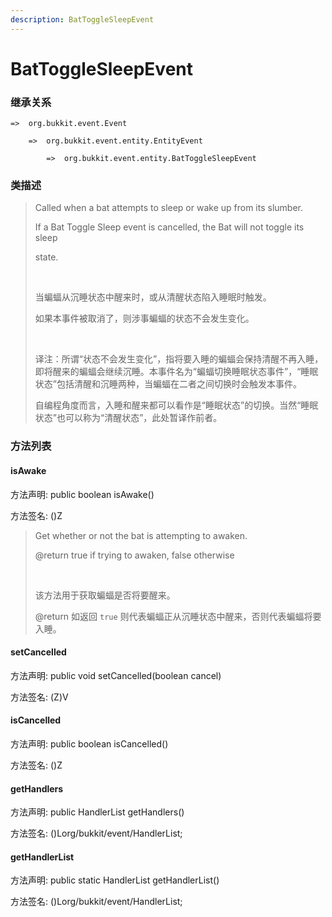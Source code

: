 ```yaml
---
description: BatToggleSleepEvent
---
```


# BatToggleSleepEvent

### 继承关系

    =>  org.bukkit.event.Event

        =>  org.bukkit.event.entity.EntityEvent

            =>  org.bukkit.event.entity.BatToggleSleepEvent

### 类描述

> Called when a bat attempts to sleep or wake up from its slumber.
> 
> If a Bat Toggle Sleep event is cancelled, the Bat will not toggle its sleep
> 
> state.
> 
> <br>
> 
> 当蝙蝠从沉睡状态中醒来时，或从清醒状态陷入睡眠时触发。
> 
> 如果本事件被取消了，则涉事蝙蝠的状态不会发生变化。
> 
> <br>
> 
> 译注：所谓“状态不会发生变化”，指将要入睡的蝙蝠会保持清醒不再入睡，即将醒来的蝙蝠会继续沉睡。本事件名为“蝙蝠切换睡眠状态事件”，“睡眠状态”包括清醒和沉睡两种，当蝙蝠在二者之间切换时会触发本事件。
> 
> 自编程角度而言，入睡和醒来都可以看作是“睡眠状态”的切换。当然“睡眠状态”也可以称为“清醒状态”，此处暂译作前者。

### 方法列表

#### isAwake

方法声明: public boolean isAwake()

方法签名: ()Z

> Get whether or not the bat is attempting to awaken.
> 
> @return true if trying to awaken, false otherwise
> 
> <br>
> 
> 该方法用于获取蝙蝠是否将要醒来。
> 
> @return 如返回 `true` 则代表蝙蝠正从沉睡状态中醒来，否则代表蝙蝠将要入睡。

#### setCancelled

方法声明: public void setCancelled(boolean cancel)

方法签名: (Z)V

#### isCancelled

方法声明: public boolean isCancelled()

方法签名: ()Z

#### getHandlers

方法声明: public HandlerList getHandlers()

方法签名: ()Lorg/bukkit/event/HandlerList;

#### getHandlerList

方法声明: public static HandlerList getHandlerList()

方法签名: ()Lorg/bukkit/event/HandlerList;